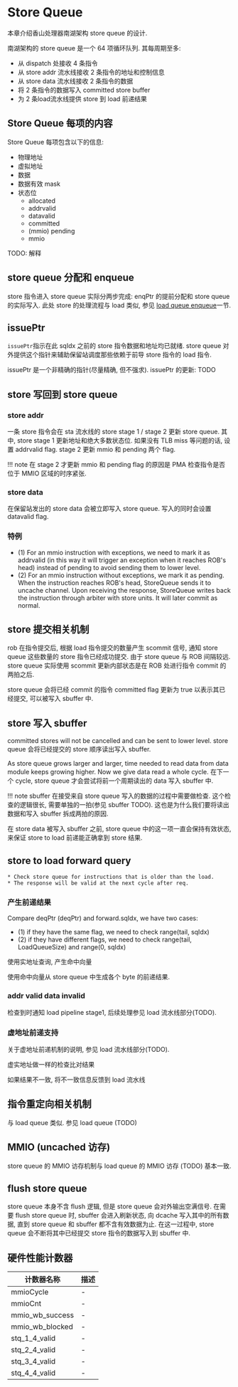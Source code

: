 # Store Queue

本章介绍香山处理器南湖架构 store queue 的设计.

南湖架构的 store queue 是一个 64 项循环队列. 其每周期至多: 
* 从 dispatch 处接收 4 条指令
* 从 store addr 流水线接收 2 条指令的地址和控制信息
* 从 store data 流水线接收 2 条指令的数据
* 将 2 条指令的数据写入 committed store buffer
* 为 2 条load流水线提供 store 到 load 前递结果

## Store Queue 每项的内容

Store Queue 每项包含以下的信息:

* 物理地址
* 虚拟地址
* 数据
* 数据有效 mask
* 状态位
    * allocated
    * addrvalid
    * datavalid
    * committed
    * (mmio) pending
    * mmio

TODO: 解释

## store queue 分配和 enqueue

store 指令进入 store queue 实际分两步完成: enqPtr 的提前分配和 store queue 的实际写入. 此处 store 的处理流程与 load 类似, 参见 [load queue enqueue](./load_queue.md#load-queue-enqueue)一节.

## issuePtr

`issuePtr`指示在此 sqIdx 之前的 store 指令数据和地址均已就绪. store queue 对外提供这个指针来辅助保留站调度那些依赖于前导 store 指令的 load 指令.

issuePtr 是一个非精确的指针(尽量精确, 但不强求). issuePtr 的更新: TODO

## store 写回到 store queue

### store addr

一条 store 指令会在 sta 流水线的 store stage 1 / stage 2 更新 store queue. 其中, store stage 1 更新地址和绝大多数状态位. 如果没有 TLB miss 等问题的话, 设置 addrvalid flag. stage 2 更新 mmio 和 pending 两个 flag.

!!! note
    在 stage 2 才更新 mmio 和 pending flag 的原因是 PMA 检查指令是否位于 MMIO 区域的时序紧张.

### store data

在保留站发出的 store data 会被立即写入 store queue. 写入的同时会设置 datavalid flag.  

### 特例

* (1) For an mmio instruction with exceptions, we need to mark it as addrvalid (in this way it will trigger an exception when it reaches ROB's head) instead of pending to avoid sending them to lower level.
* (2) For an mmio instruction without exceptions, we mark it as pending. When the instruction reaches ROB's head, StoreQueue sends it to uncache channel. Upon receiving the response, StoreQueue writes back the instruction through arbiter with store units. It will later commit as normal.

## store 提交相关机制

rob 在指令提交后, 根据 load 指令提交的数量产生 scommit 信号, 通知 store queue 这些数量的 store 指令已经成功提交. 由于 store queue 与 ROB 间隔较远. store queue 实际使用 scommit 更新内部状态是在 ROB 处进行指令 commit 的两拍之后. 

store queue 会将已经 commit 的指令 committed flag 更新为 true 以表示其已经提交, 可以被写入 sbuffer 中.

## store 写入 sbuffer

committed stores will not be cancelled and can be sent to lower level. store queue 会将已经提交的 store 顺序读出写入 sbuffer.

As store queue grows larger and larger, time needed to read data from data module keeps growing higher. Now we give data read a whole cycle. 在下一个 cycle, store queue 才会尝试将前一个周期读出的 data 写入 sbuffer 中.

!!! note
    sbuffer 在接受来自 store queue 写入的数据的过程中需要做检查. 这个检查的逻辑很长, 需要单独的一拍(参见 sbuffer TODO). 这也是为什么我们要将读出数据和写入 sbuffer 拆成两拍的原因.

在 store data 被写入 sbuffer 之前, store queue 中的这一项一直会保持有效状态, 来保证 store to load 前递能正确拿到 store 结果.

## store to load forward query

    * Check store queue for instructions that is older than the load.
    * The response will be valid at the next cycle after req.

### 产生前递结果

Compare deqPtr (deqPtr) and forward.sqIdx, we have two cases:

* (1) if they have the same flag, we need to check range(tail, sqIdx)
* (2) if they have different flags, we need to check range(tail, LoadQueueSize) and range(0, sqIdx)

使用实地址查询, 产生命中向量

使用命中向量从 store queue 中生成各个 byte 的前递结果.

### addr valid data invalid

检查到时通知 load pipeline stage1, 后续处理参见 load 流水线部分(TODO).

### 虚地址前递支持

关于虚地址前递机制的说明, 参见 load 流水线部分(TODO).

虚实地址做一样的检查比对结果

如果结果不一致, 将不一致信息反馈到 load 流水线

## 指令重定向相关机制

与 load queue 类似. 参见 load queue (TODO)

## MMIO (uncached 访存)

store queue 的 MMIO 访存机制与 load queue 的 MMIO 访存 (TODO) 基本一致.

## flush store queue

store queue 本身不含 flush 逻辑, 但是 store queue 会对外输出空满信号. 在需要 flush store queue 时, sbuffer 会进入刷新状态, 向 dcache 写入其中的所有数据, 直到 store queue 和 sbuffer 都不含有效数据为止. 在这一过程中, store queue 会不断将其中已经提交 store 指令的数据写入到 sbuffer 中.

## 硬件性能计数器

计数器名称|描述
-|-
mmioCycle|-
mmioCnt|-
mmio_wb_success|-
mmio_wb_blocked|-
stq_1_4_valid|-
stq_2_4_valid|-
stq_3_4_valid|-
stq_4_4_valid|-